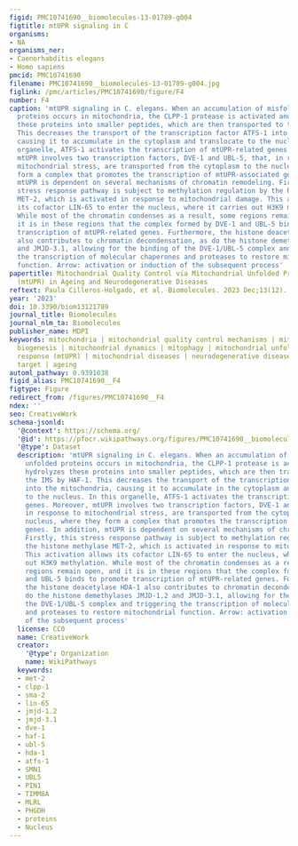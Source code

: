 ```yaml
---
figid: PMC10741690__biomolecules-13-01789-g004
figtitle: mtUPR signaling in C
organisms:
- NA
organisms_ner:
- Caenorhabditis elegans
- Homo sapiens
pmcid: PMC10741690
filename: PMC10741690__biomolecules-13-01789-g004.jpg
figlink: /pmc/articles/PMC10741690/figure/F4
number: F4
caption: 'mtUPR signaling in C. elegans. When an accumulation of misfolded and unfolded
  proteins occurs in mitochondria, the CLPP-1 protease is activated and hydrolyzes
  these proteins into smaller peptides, which are then transported to the IMS by HAF-1.
  This decreases the transport of the transcription factor ATFS-1 into the mitochondria,
  causing it to accumulate in the cytoplasm and translocate to the nucleus. In this
  organelle, ATFS-1 activates the transcription of mtUPR-related genes. Moreover,
  mtUPR involves two transcription factors, DVE-1 and UBL-5, that, in response to
  mitochondrial stress, are transported from the cytoplasm to the nucleus, where they
  form a complex that promotes the transcription of mtUPR-associated genes. In addition,
  mtUPR is dependent on several mechanisms of chromatin remodeling. Firstly, this
  stress response pathway is subject to methylation regulation by the histone methylase
  MET-2, which is activated in response to mitochondrial damage. This activation allows
  its cofactor LIN-65 to enter the nucleus, where it carries out H3K9 methylation.
  While most of the chromatin condenses as a result, some regions remain open, and
  it is in these regions that the complex formed by DVE-1 and UBL-5 binds to promote
  transcription of mtUPR-related genes. Furthermore, the histone deacetylase HDA-1
  also contributes to chromatin decondensation, as do the histone demethylases JMJD-1.2
  and JMJD-3.1, allowing for the binding of the DVE-1/UBL-5 complex and triggering
  the transcription of molecular chaperones and proteases to restore mitochondrial
  function. Arrow: activation or induction of the subsequent process'
papertitle: Mitochondrial Quality Control via Mitochondrial Unfolded Protein Response
  (mtUPR) in Ageing and Neurodegenerative Diseases
reftext: Paula Cilleros-Holgado, et al. Biomolecules. 2023 Dec;13(12).
year: '2023'
doi: 10.3390/biom13121789
journal_title: Biomolecules
journal_nlm_ta: Biomolecules
publisher_name: MDPI
keywords: mitochondria | mitochondrial quality control mechanisms | mitochondrial
  biogenesis | mitochondrial dynamics | mitophagy | mitochondrial unfolded protein
  response (mtUPR) | mitochondrial diseases | neurodegenerative diseases | therapeutic
  target | ageing
automl_pathway: 0.9391038
figid_alias: PMC10741690__F4
figtype: Figure
redirect_from: /figures/PMC10741690__F4
ndex: ''
seo: CreativeWork
schema-jsonld:
  '@context': https://schema.org/
  '@id': https://pfocr.wikipathways.org/figures/PMC10741690__biomolecules-13-01789-g004.html
  '@type': Dataset
  description: 'mtUPR signaling in C. elegans. When an accumulation of misfolded and
    unfolded proteins occurs in mitochondria, the CLPP-1 protease is activated and
    hydrolyzes these proteins into smaller peptides, which are then transported to
    the IMS by HAF-1. This decreases the transport of the transcription factor ATFS-1
    into the mitochondria, causing it to accumulate in the cytoplasm and translocate
    to the nucleus. In this organelle, ATFS-1 activates the transcription of mtUPR-related
    genes. Moreover, mtUPR involves two transcription factors, DVE-1 and UBL-5, that,
    in response to mitochondrial stress, are transported from the cytoplasm to the
    nucleus, where they form a complex that promotes the transcription of mtUPR-associated
    genes. In addition, mtUPR is dependent on several mechanisms of chromatin remodeling.
    Firstly, this stress response pathway is subject to methylation regulation by
    the histone methylase MET-2, which is activated in response to mitochondrial damage.
    This activation allows its cofactor LIN-65 to enter the nucleus, where it carries
    out H3K9 methylation. While most of the chromatin condenses as a result, some
    regions remain open, and it is in these regions that the complex formed by DVE-1
    and UBL-5 binds to promote transcription of mtUPR-related genes. Furthermore,
    the histone deacetylase HDA-1 also contributes to chromatin decondensation, as
    do the histone demethylases JMJD-1.2 and JMJD-3.1, allowing for the binding of
    the DVE-1/UBL-5 complex and triggering the transcription of molecular chaperones
    and proteases to restore mitochondrial function. Arrow: activation or induction
    of the subsequent process'
  license: CC0
  name: CreativeWork
  creator:
    '@type': Organization
    name: WikiPathways
  keywords:
  - met-2
  - clpp-1
  - sma-2
  - lin-65
  - jmjd-1.2
  - jmjd-3.1
  - dve-1
  - haf-1
  - ubl-5
  - hda-1
  - atfs-1
  - SMN1
  - UBL5
  - PIN1
  - TIMM8A
  - MLRL
  - PHGDH
  - proteins
  - Nucleus
---
```

